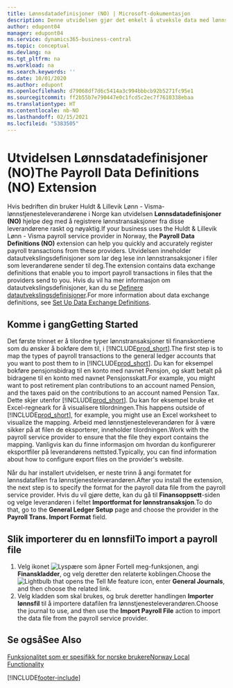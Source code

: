 ```yaml
---
title: Lønnsdatadefinisjoner (NO) | Microsoft-dokumentasjon
description: Denne utvidelsen gjør det enkelt å utveksle data med lønnstjenesteleverandøren i Norge.
author: edupont04
manager: edupont04
ms.service: dynamics365-business-central
ms.topic: conceptual
ms.devlang: na
ms.tgt_pltfrm: na
ms.workload: na
ms.search.keywords: ''
ms.date: 10/01/2020
ms.author: edupont
ms.openlocfilehash: d79068df7d6c5414a3c994bbbcb92b5271fc95e1
ms.sourcegitcommit: ff2b55b7e790447e0c1fcd5c2ec7f7610338ebaa
ms.translationtype: HT
ms.contentlocale: nb-NO
ms.lasthandoff: 02/15/2021
ms.locfileid: "5383505"
---
```

# <a name="the-payroll-data-definitions-no-extension"></a><span data-ttu-id="fe401-103">Utvidelsen Lønnsdatadefinisjoner (NO)</span><span class="sxs-lookup"><span data-stu-id="fe401-103">The Payroll Data Definitions (NO) Extension</span></span>

<span data-ttu-id="fe401-104">Hvis bedriften din bruker Huldt & Lillevik Lønn - Visma-lønnstjenesteleverandørene i Norge kan utvidelsen **Lønnsdatadefinisjoner (NO)** hjelpe deg med å registrere lønnstransaksjoner fra disse leverandørene raskt og nøyaktig.</span><span class="sxs-lookup"><span data-stu-id="fe401-104">If your business uses the Huldt & Lillevik Lønn - Visma payroll service provider in Norway, the **Payroll Data Definitions (NO)** extension can help you quickly and accurately register payroll transactions from these providers.</span></span> <span data-ttu-id="fe401-105">Utvidelsen inneholder datautvekslingsdefinisjoner som lar deg lese inn lønnstransaksjoner i filer som leverandørene sender til deg.</span><span class="sxs-lookup"><span data-stu-id="fe401-105">The extension contains data exchange definitions that enable you to import payroll transactions in files that the providers send to you.</span></span> <span data-ttu-id="fe401-106">Hvis du vil ha mer informasjon om datautvekslingsdefinisjoner, kan du se [Definere datautvekslingsdefinisjoner](../../across-how-to-set-up-data-exchange-definitions.md).</span><span class="sxs-lookup"><span data-stu-id="fe401-106">For more information about data exchange definitions, see [Set Up Data Exchange Definitions](../../across-how-to-set-up-data-exchange-definitions.md).</span></span>   

## <a name="getting-started"></a><span data-ttu-id="fe401-107">Komme i gang</span><span class="sxs-lookup"><span data-stu-id="fe401-107">Getting Started</span></span>

<span data-ttu-id="fe401-108">Det første trinnet er å tilordne typer lønnstransaksjoner til finanskontiene som du ønsker å bokføre dem til, i [!INCLUDE[prod_short](../../includes/prod_short.md)].</span><span class="sxs-lookup"><span data-stu-id="fe401-108">The first step is to map the types of payroll transactions to the general ledger accounts that you want to post them to in [!INCLUDE[prod_short](../../includes/prod_short.md)].</span></span> <span data-ttu-id="fe401-109">Du kan for eksempel bokføre pensjonsbidrag til en konto med navnet Pensjon, og skatt betalt på bidragene til en konto med navnet Pensjonsskatt.</span><span class="sxs-lookup"><span data-stu-id="fe401-109">For example, you might want to post retirement plan contributions to an account named Pension, and the taxes paid on the contributions to an account named Pension Tax.</span></span> <span data-ttu-id="fe401-110">Dette skjer utenfor [!INCLUDE[prod_short](../../includes/prod_short.md)]. Du kan for eksempel bruke et Excel-regneark for å visualisere tilordningen.</span><span class="sxs-lookup"><span data-stu-id="fe401-110">This happens outside of [!INCLUDE[prod_short](../../includes/prod_short.md)], for example, you might use an Excel worksheet to visualize the mapping.</span></span> <span data-ttu-id="fe401-111">Arbeid med lønnstjenesteleverandøren for å være sikker på at filen de eksporterer, inneholder tilordningen.</span><span class="sxs-lookup"><span data-stu-id="fe401-111">Work with the payroll service provider to ensure that the file they export contains the mapping.</span></span> <span data-ttu-id="fe401-112">Vanligvis kan du finne informasjon om hvordan du konfigurerer eksportfiler på leverandørens nettsted.</span><span class="sxs-lookup"><span data-stu-id="fe401-112">Typically, you can find information about how to configure export files on the provider's website.</span></span>  

<span data-ttu-id="fe401-113">Når du har installert utvidelsen, er neste trinn å angi formatet for lønnsdatafilen fra lønnstjenesteleverandøren.</span><span class="sxs-lookup"><span data-stu-id="fe401-113">After you install the extension, the next step is to specify the format for the payroll data file from the payroll service provider.</span></span> <span data-ttu-id="fe401-114">Hvis du vil gjøre dette, kan du gå til **Finansoppsett**-siden og velge leverandøren i feltet **Importformat for lønnstransaksjon**.</span><span class="sxs-lookup"><span data-stu-id="fe401-114">To do that, go to the **General Ledger Setup** page and choose the provider in the **Payroll Trans. Import Format** field.</span></span>  

## <a name="to-import-a-payroll-file"></a><span data-ttu-id="fe401-115">Slik importerer du en lønnsfil</span><span class="sxs-lookup"><span data-stu-id="fe401-115">To import a payroll file</span></span>

1.  <span data-ttu-id="fe401-116">Velg ikonet ![Lyspære som åpner Fortell meg-funksjonen](../../media/ui-search/search_small.png "Fortell hva du vil gjøre"), angi **Finanskladder**, og velg deretter den relaterte koblingen.</span><span class="sxs-lookup"><span data-stu-id="fe401-116">Choose the ![Lightbulb that opens the Tell Me feature](../../media/ui-search/search_small.png "Tell me what you want to do") icon, enter **General Journals**, and then choose the related link.</span></span>   
2.  <span data-ttu-id="fe401-117">Velg kladden som skal brukes, og bruk deretter handlingen **Importer lønnsfil** til å importere datafilen fra lønnstjenesteleverandøren.</span><span class="sxs-lookup"><span data-stu-id="fe401-117">Choose the journal to use, and then use the **Import Payroll File** action to import the data file from the payroll service provider.</span></span>  

## <a name="see-also"></a><span data-ttu-id="fe401-118">Se også</span><span class="sxs-lookup"><span data-stu-id="fe401-118">See Also</span></span>
[<span data-ttu-id="fe401-119">Funksjonalitet som er spesifikk for norske brukere</span><span class="sxs-lookup"><span data-stu-id="fe401-119">Norway Local Functionality</span></span>](norway-local-functionality.md)   


[!INCLUDE[footer-include](../../includes/footer-banner.md)]